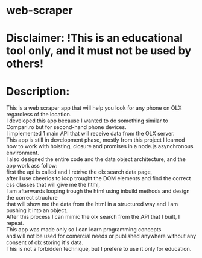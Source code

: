 # web-scraper
# Disclaimer: !This is an educational tool only, and it must not be used by others!
# Description:
This is a web scraper app that will help you look for any phone on OLX regardless of the location. \
I developed this app because I wanted to do something similar to Compari.ro but for second-hand phone devices. \
I implemented 1 main API that will receive data from the OLX server. \
This app is still in development phase, mostly from this project I learned how to work with hoisting, closure and promises in a node.js asynchronous environment. \
I also designed the entire code and the data object architecture, and the app work ass follow: \
first the api is called and I retrive the olx search data page, \
after I use cheerios to loop trought the DOM elements and find the correct css classes that will give me the html, \
I am afterwards looping trough the html using inbuild methods and design the correct structure \
that will show me the data from the html in a structured way and I am pushing it into an object. \
After this process I can mimic the olx search from the API that I built, I repeat. \
This app was made only so I can learn programming concepts \
and will not be used for comercial needs or published anywhere without any consent of olx storing it's data. \
This is not a forbidden technique, but I prefere to use it only for education.
